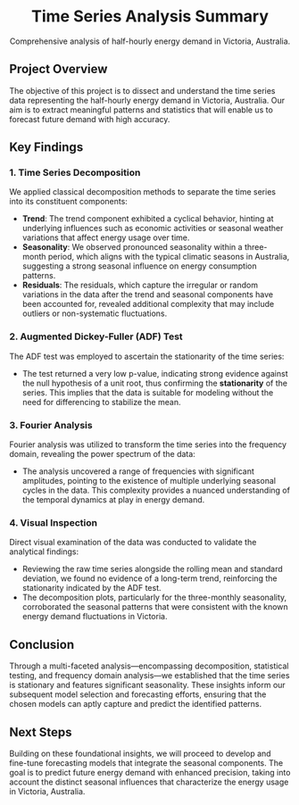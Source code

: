<div align="center">
  <h1>Time Series Analysis Summary</h1>
  <p>Comprehensive analysis of half-hourly energy demand in Victoria, Australia.</p>
</div>

<div>
  <h2>Project Overview</h2>
  <p>The objective of this project is to dissect and understand the time series data representing the half-hourly energy demand in Victoria, Australia. Our aim is to extract meaningful patterns and statistics that will enable us to forecast future demand with high accuracy.</p>
  
  <h2>Key Findings</h2>
  
  <h3>1. Time Series Decomposition</h3>
  <p>We applied classical decomposition methods to separate the time series into its constituent components:</p>
  <ul>
    <li><strong>Trend</strong>: The trend component exhibited a cyclical behavior, hinting at underlying influences such as economic activities or seasonal weather variations that affect energy usage over time.</li>
    <li><strong>Seasonality</strong>: We observed pronounced seasonality within a three-month period, which aligns with the typical climatic seasons in Australia, suggesting a strong seasonal influence on energy consumption patterns.</li>
    <li><strong>Residuals</strong>: The residuals, which capture the irregular or random variations in the data after the trend and seasonal components have been accounted for, revealed additional complexity that may include outliers or non-systematic fluctuations.</li>
  </ul>

  <h3>2. Augmented Dickey-Fuller (ADF) Test</h3>
  <p>The ADF test was employed to ascertain the stationarity of the time series:</p>
  <ul>
    <li>The test returned a very low p-value, indicating strong evidence against the null hypothesis of a unit root, thus confirming the <strong>stationarity</strong> of the series. This implies that the data is suitable for modeling without the need for differencing to stabilize the mean.</li>
  </ul>

  <h3>3. Fourier Analysis</h3>
  <p>Fourier analysis was utilized to transform the time series into the frequency domain, revealing the power spectrum of the data:</p>
  <ul>
    <li>The analysis uncovered a range of frequencies with significant amplitudes, pointing to the existence of multiple underlying seasonal cycles in the data. This complexity provides a nuanced understanding of the temporal dynamics at play in energy demand.</li>
  </ul>

  <h3>4. Visual Inspection</h3>
  <p>Direct visual examination of the data was conducted to validate the analytical findings:</p>
  <ul>
    <li>Reviewing the raw time series alongside the rolling mean and standard deviation, we found no evidence of a long-term trend, reinforcing the stationarity indicated by the ADF test.</li>
    <li>The decomposition plots, particularly for the three-monthly seasonality, corroborated the seasonal patterns that were consistent with the known energy demand fluctuations in Victoria.</li>
  </ul>

  <h2>Conclusion</h2>
  <p>Through a multi-faceted analysis—encompassing decomposition, statistical testing, and frequency domain analysis—we established that the time series is stationary and features significant seasonality. These insights inform our subsequent model selection and forecasting efforts, ensuring that the chosen models can aptly capture and predict the identified patterns.</p>
  
  <h2>Next Steps</h2>
  <p>Building on these foundational insights, we will proceed to develop and fine-tune forecasting models that integrate the seasonal components. The goal is to predict future energy demand with enhanced precision, taking into account the distinct seasonal influences that characterize the energy usage in Victoria, Australia.</p>
</div>
